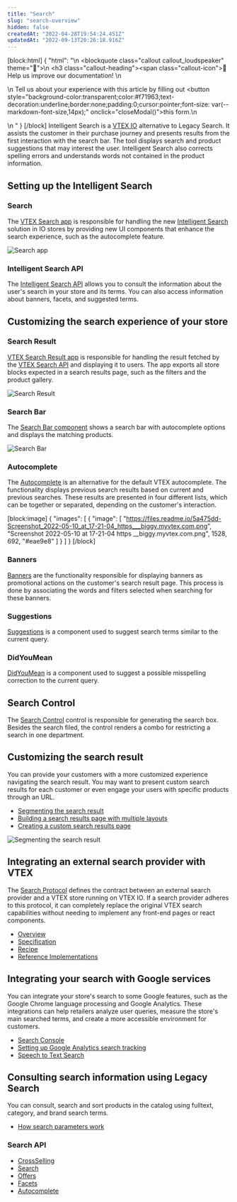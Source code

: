 ```yaml
---
title: "Search"
slug: "search-overview"
hidden: false
createdAt: "2022-04-28T19:54:24.451Z"
updatedAt: "2022-09-13T20:26:18.916Z"
---
```

[block:html]
{
  "html": "<style>\n    .markdown-body .callout[theme=\"📣\"] {\n    --icon: \"\\f0a1\";\n    --icon-color: #142032;\n    --border: #142032;\n    --background: #f8f7fc;\n    --text: #4a596b;\n    }\n  </style>\n  <blockquote class=\"callout callout_loudspeaker\" theme=\"📣\">\n    <h3 class=\"callout-heading\"><span class=\"callout-icon\">📣</span>Help us improve our documentation! </h3>\n      <p>\n      Tell us about your experience with this article by filling out <button style=\"background-color:transparent;color:#f71963;text-decoration:underline;border:none;padding:0;cursor:pointer;font-size: var(--markdown-font-size,14px);\" onclick=\"closeModal()\">this form.</button>\n      </p>\n  </blockquote>"
}
[/block]
Intelligent Search is a [VTEX IO](https://vtex.com/us-en/store-framework/) alternative to Legacy Search. It assists the customer in their purchase journey and presents results from the first interaction with the search bar. The tool displays search and product suggestions that may interest the user. Intelligent Search also corrects spelling errors and understands words not contained in the product information.

## Setting up the Intelligent Search

### Search

The [VTEX Search app](https://developers.vtex.com/vtex-developer-docs/docs/vtex-search) is responsible for handling the new [Intelligent Search](https://help.vtex.com/tracks/vtex-intelligent-search) solution in IO stores by providing new UI components that enhance the search experience, such as the autocomplete feature.

![Search app](https://cdn.jsdelivr.net/gh/vtexdocs/dev-portal-content@readme-docs/docs/guides/Getting%20Started/82367576-6d196800-99ea-11ea-9672-77fa2b90a581_23.gif)

### Intelligent Search API

The [Intelligent Search API](https://developers.vtex.com/vtex-rest-api/reference/intelligent-search-api-overview) allows you to consult the information about the user's search in your store and its terms. You can also access information about banners, facets, and suggested terms.

## Customizing the search experience of your store

### Search Result

[VTEX Search Result app](https://developers.vtex.com/vtex-developer-docs/docs/vtex-search-result) is responsible for handling the result fetched by the [VTEX Search API](https://developers.vtex.com/vtex-developer-docs/reference/search-api-overview) and displaying it to users. The app exports all store blocks expected in a search results page, such as the filters and the product gallery.

![Search Result](https://cdn.jsdelivr.net/gh/vtexdocs/dev-portal-content@readme-docs/docs/guides/Getting%20Started/77557721-d96b6580-6e98-11ea-9178-77c8c4a6408e_37.png)

### Search Bar

The [Search Bar component](https://developers.vtex.com/vtex-developer-docs/docs/vtex-store-components-searchbar) shows a search bar with autocomplete options and displays the matching products.

![Search Bar](https://cdn.jsdelivr.net/gh/vtexdocs/dev-portal-content@readme-docs/docs/guides/Getting%20Started/147773132-c3e9d1ee-7878-465d-95b3-69903ded5937_43.png)

### Autocomplete

The [Autocomplete](https://developers.vtex.com/vtex-developer-docs/docs/vtex-search-autocomplete) is an alternative for the default VTEX autocomplete. The functionality displays previous search results based on current and previous searches. These results are presented in four different lists, which can be together or separated, depending on the customer's interaction.

[block:image]
{
  "images": [
    {
      "image": [
        "https://files.readme.io/5a475dd-Screenshot_2022-05-10_at_17-21-04_https___biggy.myvtex.com.png",
        "Screenshot 2022-05-10 at 17-21-04 https __biggy.myvtex.com.png",
        1528,
        692,
        "#eae9e8"
      ]
    }
  ]
}
[/block]

### Banners

[Banners](https://developers.vtex.com/vtex-developer-docs/docs/vtex-search-banner) are the functionality responsible for displaying banners as promotional actions on the customer's search result page. This process is done by associating the words and filters selected when searching for these banners.

### Suggestions

[Suggestions](https://developers.vtex.com/vtex-developer-docs/docs/vtex-search-suggestions) is a component used to suggest search terms similar to the current query.

### DidYouMean

[DidYouMean](https://developers.vtex.com/vtex-developer-docs/docs/vtex-search-didyoumean) is a component used to suggest a possible misspelling correction to the current query.

## Search Control

The [Search Control](https://developers.vtex.com/vtex-rest-api/docs/search-control-fulltextsearchbox) control is responsible for generating the search box. Besides the search filed, the control renders a combo for restricting a search in one department.

## Customizing the search result

You can provide your customers with a more customized experience navigating the search result. You may want to present custom search results for each customer or even engage your users with specific products through an URL.

* [Segmenting the search result](https://developers.vtex.com/vtex-developer-docs/docs/vtex-io-documentation-segmenting-the-search-result)
* [Building a search results page with multiple layouts](https://developers.vtex.com/vtex-developer-docs/docs/vtex-io-documentation-building-a-search-results-page-with-multiple-layouts)
* [Creating a custom search results page](https://developers.vtex.com/vtex-developer-docs/docs/vtex-io-documentation-creating-a-custom-search-results-page)

![Segmenting the search result](https://cdn.jsdelivr.net/gh/vtexdocs/dev-portal-content@readme-docs/docs/guides/Getting%20Started/143891928-0865937e-c4f6-4a07-9448-0a723fce580b_89.gif)

## Integrating an external search provider with VTEX

The [Search Protocol](https://developers.vtex.com/vtex-rest-api/docs/search-integration-guide) defines the contract between an external search provider and a VTEX store running on VTEX IO. If a search provider adheres to this protocol, it can completely replace the original VTEX search capabilities without needing to implement any front-end pages or react components.

* [Overview](https://developers.vtex.com/vtex-rest-api/docs/external-search-provider-overview)
* [Specification](https://developers.vtex.com/vtex-rest-api/docs/external-search-provider-specification)
* [Recipe](https://developers.vtex.com/vtex-rest-api/docs/external-search-provider-recipe)
* [Reference Implementations](https://developers.vtex.com/vtex-rest-api/docs/external-search-provider-reference)

## Integrating your search with Google services

You can integrate your store's search to some Google features, such as the Google Chrome language processing and Google Analytics. These integrations can help retailers analyze user queries, measure the store's main searched terms, and create a more accessible environment for customers.

* [Search Console](https://developers.vtex.com/vtex-developer-docs/docs/vtex-google-search-console)
* [Setting up Google Analytics search tracking](https://developers.vtex.com/vtex-developer-docs/docs/vtex-io-documentation-setting-up-google-analytics-search-tracking)
* [Speech to Text Search](https://developers.vtex.com/vtex-developer-docs/docs/vtexarg-speech-to-text)

## Consulting search information using Legacy Search

You can consult, search and sort products in the catalog using fulltext, category, and brand search terms.

* [How search parameters work](https://developers.vtex.com/vtex-rest-api/docs/how-search-parameters-work)

### Search API

* [CrossSelling](https://developers.vtex.com/vtex-rest-api/reference/productsearchwhosawalsosaw)
* [Search](https://developers.vtex.com/vtex-rest-api/reference/productsearch)
* [Offers](https://developers.vtex.com/vtex-rest-api/reference/get_api-catalog-system-pub-products-offers-productid)
* [Facets](https://developers.vtex.com/vtex-rest-api/reference/get_api-catalog-system-pub-facets-category-categoryid)
* [Autocomplete](https://developers.vtex.com/vtex-rest-api/reference/autocomplete)
